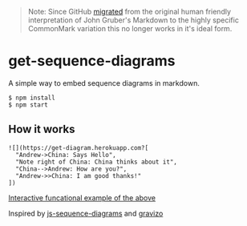 > Note: Since GitHub [migrated](https://githubengineering.com/a-formal-spec-for-github-markdown/) from the original human friendly interpretation of John Gruber's Markdown to the highly specific CommonMark variation this no longer works in it's ideal form.

# get-sequence-diagrams

A simple way to embed sequence diagrams in markdown.

```
$ npm install
$ npm start
```

## How it works

```
![](https://get-diagram.herokuapp.com?[
  "Andrew->China: Says Hello", 
  "Note right of China: China thinks about it", 
  "China-->Andrew: How are you?", 
  "Andrew->>China: I am good thanks!"
])
```

[Interactive funcational example of the above](https://howardroark.github.io/get-sequence-diagrams/)

Inspired by [js-sequence-diagrams](https://bramp.github.io/js-sequence-diagrams/) and [gravizo](http://www.gravizo.com/)

